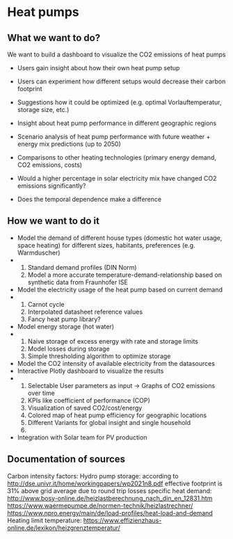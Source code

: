 # Heat pumps

## What we want to do?

We want to build a dashboard to visualize the CO2 emissions of heat pumps

- Users gain insight about how their own heat pump setup
- Users can experiment how different setups would decrease their carbon footprint
- Suggestions how it could be optimized (e.g. optimal Vorlauftemperatur, storage size, etc.)
- Insight about heat pump performance in different geographic regions
- Scenario analysis of heat pump performance with future weather + energy mix predictions (up to 2050)
- Comparisons to other heating technologies (primary energy demand, CO2 emissions, costs)

- Would a higher percentage in solar electricity mix have changed CO2 emissions significantly?
- Does the temporal dependence make a difference

## How we want to do it

- Model the demand of different house types (domestic hot water usage, space heating) for different sizes, habitants, preferences (e.g. Warmduscher)
- 1. Standard demand profiles (DIN Norm)
  2. Model a more accurate temperature-demand-relationship based on synthetic data from Fraunhofer ISE
- Model the electricity usage of the heat pump based on current demand
- 1. Carnot cycle
  2. Interpolated datasheet reference values
  3. Fancy heat pump library?
- Model energy storage (hot water)
- 1. Naive storage of excess energy with rate and storage limits
  2. Model losses during storage
  3. Simple thresholding algorithm to optimize storage
- Model the CO2 intensity of available electricity from the datasources
- Interactive Plotly dashboard to visualize the results
- 1. Selectable User parameters as input -> Graphs of CO2 emissions over time
  2. KPIs like coefficient of performance (COP) 
  2. Visualization of saved CO2/cost/energy
  3. Colored map of heat pump efficiency for geographic locations
  4. Different Variants for global insight and single household
  5. 
- Integration with Solar team for PV production

## Documentation of sources
Carbon intensity factors:
Hydro pump storage: according to http://dse.univr.it/home/workingpapers/wp2021n8.pdf effective footprint is 31% above grid average due to round trip losses
specific heat demand:   http://www.bosy-online.de/heizlastberechnung_nach_din_en_12831.htm
                        https://www.waermepumpe.de/normen-technik/heizlastrechner/
                        https://www.npro.energy/main/de/load-profiles/heat-load-and-demand
Heating limit temperature: https://www.effizienzhaus-online.de/lexikon/heizgrenztemperatur/


